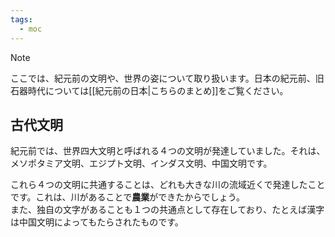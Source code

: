 ```yaml
---
tags:
  - moc
---
```

> [!note]
> ここでは、紀元前の文明や、世界の姿について取り扱います。日本の紀元前、旧石器時代については[[紀元前の日本|こちらのまとめ]]をご覧ください。

## 古代文明
紀元前では、世界四大文明と呼ばれる４つの文明が発達していました。それは、メソポタミア文明、エジプト文明、インダス文明、中国文明です。

これら４つの文明に共通することは、どれも大きな川の流域近くで発達したことです。これは、川があることで**農業**ができたからでしょう。  
また、独自の文字があることも１つの共通点として存在しており、たとえば漢字は中国文明によってもたらされたものです。

